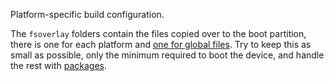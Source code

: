 Platform-specific build configuration.

The `fsoverlay` folders contain the files copied over to the boot partition, there is one for each platform and [one for global files](https://github.com/batocera-linux/batocera.linux/tree/master/board/batocera/fsoverlay). Try to keep this as small as possible, only the minimum required to boot the device, and handle the rest with [packages](https://github.com/batocera-linux/batocera.linux/tree/master/package/batocera).
